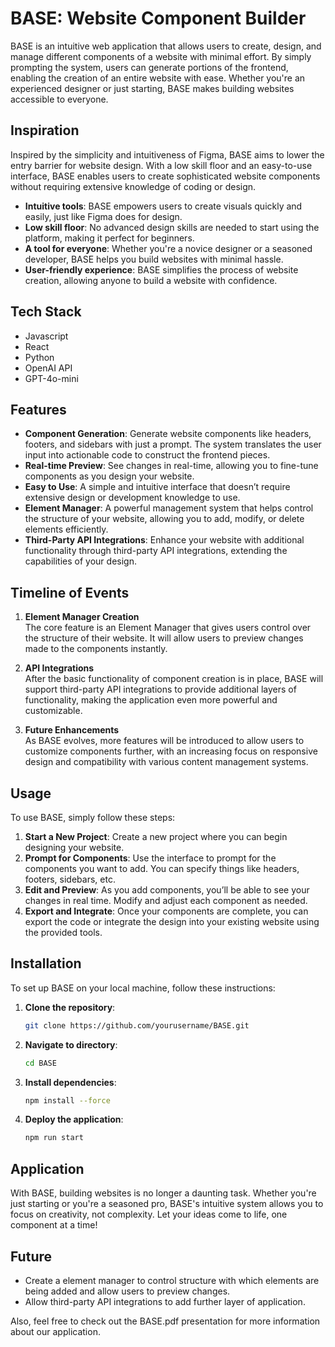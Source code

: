 # BASE: Website Component Builder

BASE is an intuitive web application that allows users to create, design, and manage different components of a website with minimal effort. By simply prompting the system, users can generate portions of the frontend, enabling the creation of an entire website with ease. Whether you're an experienced designer or just starting, BASE makes building websites accessible to everyone.

## Inspiration

Inspired by the simplicity and intuitiveness of Figma, BASE aims to lower the entry barrier for website design. With a low skill floor and an easy-to-use interface, BASE enables users to create sophisticated website components without requiring extensive knowledge of coding or design.

- **Intuitive tools**: BASE empowers users to create visuals quickly and easily, just like Figma does for design.
- **Low skill floor**: No advanced design skills are needed to start using the platform, making it perfect for beginners.
- **A tool for everyone**: Whether you're a novice designer or a seasoned developer, BASE helps you build websites with minimal hassle.
- **User-friendly experience**: BASE simplifies the process of website creation, allowing anyone to build a website with confidence.

## Tech Stack

- Javascript
- React
- Python
- OpenAI API
- GPT-4o-mini

## Features

- **Component Generation**: Generate website components like headers, footers, and sidebars with just a prompt. The system translates the user input into actionable code to construct the frontend pieces.
- **Real-time Preview**: See changes in real-time, allowing you to fine-tune components as you design your website.
- **Easy to Use**: A simple and intuitive interface that doesn’t require extensive design or development knowledge to use.
- **Element Manager**: A powerful management system that helps control the structure of your website, allowing you to add, modify, or delete elements efficiently.
- **Third-Party API Integrations**: Enhance your website with additional functionality through third-party API integrations, extending the capabilities of your design.

## Timeline of Events

1. **Element Manager Creation**  
   The core feature is an Element Manager that gives users control over the structure of their website. It will allow users to preview changes made to the components instantly.

2. **API Integrations**  
   After the basic functionality of component creation is in place, BASE will support third-party API integrations to provide additional layers of functionality, making the application even more powerful and customizable.

3. **Future Enhancements**  
   As BASE evolves, more features will be introduced to allow users to customize components further, with an increasing focus on responsive design and compatibility with various content management systems.

## Usage

To use BASE, simply follow these steps:

1. **Start a New Project**: Create a new project where you can begin designing your website.
2. **Prompt for Components**: Use the interface to prompt for the components you want to add. You can specify things like headers, footers, sidebars, etc.
3. **Edit and Preview**: As you add components, you’ll be able to see your changes in real time. Modify and adjust each component as needed.
4. **Export and Integrate**: Once your components are complete, you can export the code or integrate the design into your existing website using the provided tools.

## Installation

To set up BASE on your local machine, follow these instructions:

1. **Clone the repository**:

   ```bash
   git clone https://github.com/yourusername/BASE.git

   ```

2. **Navigate to directory**:

   ```bash
   cd BASE

   ```

3. **Install dependencies**:

   ```bash
   npm install --force

   ```

4. **Deploy the application**:

   ```bash
   npm run start
   ```

## Application

With BASE, building websites is no longer a daunting task. Whether you're just starting or you're a seasoned pro, BASE's intuitive system allows you to focus on creativity, not complexity. Let your ideas come to life, one component at a time!

## Future

- Create a element manager to control structure with which elements are being added and allow users to preview changes.
- Allow third-party API integrations to add further layer of application.

Also, feel free to check out the BASE.pdf presentation for more information about our application.
